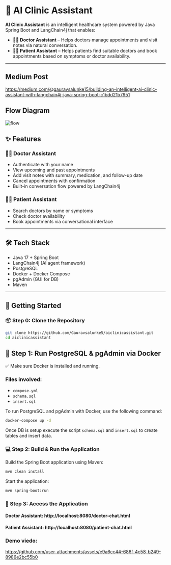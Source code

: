 # 🏥 AI Clinic Assistant

**AI Clinic Assistant** is an intelligent healthcare system powered by Java Spring Boot and LangChain4j that enables:

- 👨‍⚕️ **Doctor Assistant** – Helps doctors manage appointments and visit notes via natural conversation.
- 🧑‍⚕️ **Patient Assistant** – Helps patients find suitable doctors and book appointments based on symptoms or doctor availability.

---
## Medium Post
https://medium.com/@gauravsalunke15/building-an-intelligent-ai-clinic-assistant-with-langchain4j-java-spring-boot-c1bdd21b7951

## Flow Diagram
![flow](https://github.com/user-attachments/assets/31002d1f-f009-4855-9ebc-5062f24e0820)


## ✨ Features

### 👨‍⚕️ Doctor Assistant
- Authenticate with your name
- View upcoming and past appointments
- Add visit notes with summary, medication, and follow-up date
- Cancel appointments with confirmation
- Built-in conversation flow powered by LangChain4j

### 🧑‍⚕️ Patient Assistant
- Search doctors by name or symptoms
- Check doctor availability
- Book appointments via conversational interface

---

## 🛠 Tech Stack

- Java 17 + Spring Boot
- LangChain4j (AI agent framework)
- PostgreSQL
- Docker + Docker Compose
- pgAdmin (GUI for DB)
- Maven

---

## 🚀 Getting Started

### 📦 Step 0: Clone the Repository

```bash
git clone https://github.com/Gauravsalunke5/aiclinicassistant.git
cd aiclinicassistant

```

## 🐳 Step 1: Run PostgreSQL & pgAdmin via Docker

✅ Make sure Docker is installed and running.

### Files involved:
- `compose.yml`
- `schema.sql`
- `insert.sql`

To run PostgreSQL and pgAdmin with Docker, use the following command:

```bash
docker-compose up -d
```
Once DB is setup execute the script `schema.sql` and `insert.sql` to create tables and insert data.

### 💻 Step 2: Build & Run the Application
Build the Spring Boot application using Maven:

```bash
mvn clean install
```
Start the application:

```bash
mvn spring-boot:run
```

### 📡 Step 3: Access the Application
#### Doctor Assistant: http://localhost:8080/doctor-chat.html
#### Patient Assistant: http://localhost:8080/patient-chat.html

### Demo viedo:


https://github.com/user-attachments/assets/e9a6cc44-686f-4c58-b249-8986e2bc55b0

